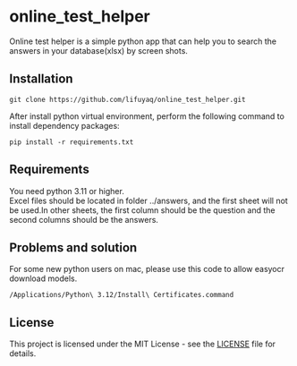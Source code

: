 # online_test_helper

Online test helper is a simple python app that can help 
you to search the answers in your database(xlsx) by screen shots.

## Installation
```
git clone https://github.com/lifuyaq/online_test_helper.git
```

After install python virtual environment, perform the following command to
install dependency packages:

```
pip install -r requirements.txt
```

## Requirements
You need python 3.11 or higher.  
Excel files should be located in folder ../answers, and the first 
sheet will not be used.In other sheets, the first column should be 
the question and the second columns should be the answers. 


## Problems and solution
For some new python users on mac, please use this code to allow 
easyocr download models.

```
/Applications/Python\ 3.12/Install\ Certificates.command
```

## License

This project is licensed under the MIT License - see 
the [LICENSE](online_test_helper/online_test_helper/LICENSE) file for details.
